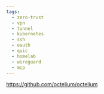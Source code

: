 ```yaml
---
tags:
  - zero-trust
  - vpn
  - tunnel
  - kubernetes
  - ssh
  - oauth
  - quic
  - homelab
  - wireguard
  - mcp
---
```

https://github.com/octelium/octelium

